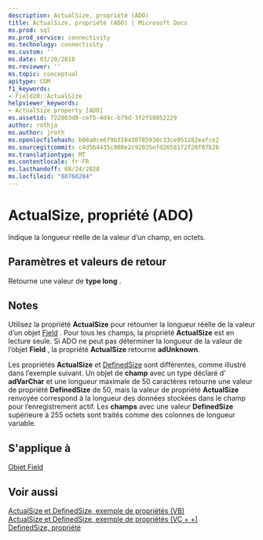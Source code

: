 ```yaml
---
description: ActualSize, propriété (ADO)
title: ActualSize, propriété (ADO) | Microsoft Docs
ms.prod: sql
ms.prod_service: connectivity
ms.technology: connectivity
ms.custom: ''
ms.date: 03/20/2018
ms.reviewer: ''
ms.topic: conceptual
apitype: COM
f1_keywords:
- Field20::ActualSize
helpviewer_keywords:
- ActualSize property [ADO]
ms.assetid: 722803d0-cef5-4d4c-b79d-3f2f58052229
author: rothja
ms.author: jroth
ms.openlocfilehash: b08a0ce6f9b318430785938c33ce951282eafce2
ms.sourcegitcommit: c4d564435c008e2c92035efd2658172f20f07b2b
ms.translationtype: MT
ms.contentlocale: fr-FR
ms.lasthandoff: 08/24/2020
ms.locfileid: "88760284"
---
```

# <a name="actualsize-property-ado"></a>ActualSize, propriété (ADO)
Indique la longueur réelle de la valeur d’un champ, en octets.  
  
## <a name="settings-and-return-values"></a>Paramètres et valeurs de retour  
 Retourne une valeur de **type long** .  
  
## <a name="remarks"></a>Notes  
 Utilisez la propriété **ActualSize** pour retourner la longueur réelle de la valeur d’un objet [Field](./field-object.md) . Pour tous les champs, la propriété **ActualSize** est en lecture seule. Si ADO ne peut pas déterminer la longueur de la valeur de l’objet **Field** , la propriété **ActualSize** retourne **adUnknown**.  
  
 Les propriétés **ActualSize** et [DefinedSize](./definedsize-property.md) sont différentes, comme illustré dans l’exemple suivant. Un objet de **champ** avec un type déclaré d' **adVarChar** et une longueur maximale de 50 caractères retourne une valeur de propriété **DefinedSize** de 50, mais la valeur de propriété **ActualSize** renvoyée correspond à la longueur des données stockées dans le champ pour l’enregistrement actif. Les **champs** avec une valeur **DefinedSize** supérieure à 255 octets sont traités comme des colonnes de longueur variable.  
  
## <a name="applies-to"></a>S'applique à  
 [Objet Field](./field-object.md)  
  
## <a name="see-also"></a>Voir aussi  
 [ActualSize et DefinedSize, exemple de propriétés (VB)](./actualsize-and-definedsize-properties-example-vb.md)   
 [ActualSize et DefinedSize, exemple de propriétés (VC + +)](./actualsize-and-definedsize-properties-example-vc.md)   
 [DefinedSize, propriété](./definedsize-property.md)